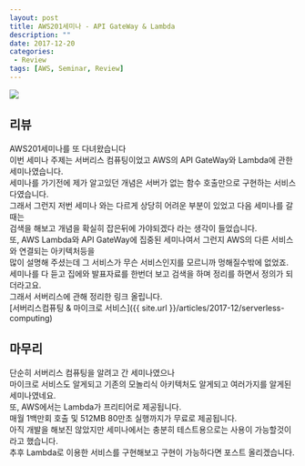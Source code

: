```yaml
---
layout: post
title: AWS201세미나 - API GateWay & Lambda
description: ""
date: 2017-12-20
categories:
 - Review
tags: [AWS, Seminar, Review]
---
```


<img src="{{ site.url }}/assets/image/2017-12-20-AWS201seminar/image1.png" class="col-12">

## 리뷰 

AWS201세미나를 또 다녀왔습니다<br>
이번 세미나 주제는 서버리스 컴퓨팅이었고 AWS의 API GateWay와 Lambda에 관한 세미나였습니다.<br>
세미나를 가기전에 제가 알고있던 개념은 서버가 없는 함수 호출만으로 구현하는 서비스다였습니다.<br>
그래서 그런지 저번 세미나 와는 다르게 상당히 어려운 부분이 있었고 다음 세미나를 갈때는<br>
검색을 해보고 개념을 확실히 잡은뒤에 가야되겠다 라는 생각이 들었습니다.<br>
또, AWS Lambda와 API GateWay에 집중된 세미나여서 그런지 AWS의 다른 서비스와 연결되는 아키텍처등을<br>
많이 설명해 주셨는데 그 서비스가 무슨 서비스인지를 모르니까 멍해질수밖에 없었죠.<br>
세미나를 다 듣고 집에와 발표자료를 한번더 보고 검색을 하며 정리를 하면서 정의가 되더라고요.<br>
그래서 서버리스에 관해 정리한 링크 올립니다.<br>
[서버리스컴퓨팅 & 마이크로 서비스]({{ site.url }}/articles/2017-12/serverless-computing)


## 마무리

단순히 서버리스 컴퓨팅을 알려고 간 세미나였으나<br>
마이크로 서비스도 알게되고 기존의 모놀리식 아키텍처도 알게되고 여러가지를 알게된 세미나였네요.<br>
또, AWS에서는 Lambda가 프리티어로 제공됩니다.<br>
매월 1백만회 호출 및 512MB 80만초 실행까지가 무료로 제공됩니다.<br>
아직 개발을 해보진 않았지만 세미나에서는 충분히 테스트용으로는 사용이 가능할것이라고 했습니다.<br>
추후 Lambda로 이용한 서비스를 구현해보고 구현이 가능하다면 포스트 올리겠습니다.
